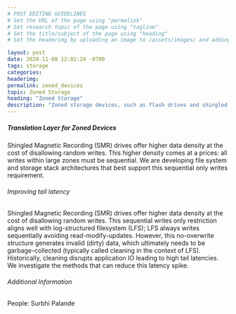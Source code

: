 ```yaml
---
# POST EDITING GUIDELINES
# Set the URL of the page using "permalink"
# Set research topic of the page using "tagline"
# Set the title/subject of the page using "heading"
# Set the headerimg by uploading an image to /assets/images/ and adding the URL to "headerimg"

layout: post
date: 2020-11-08 12:02:24 -0700
tags: storage
categories:
headerimg:
permalink: zoned_devices
topic: Zoned Storage
heading: "Zoned Storage"
description: "Zoned storage devices, such as flash drives and shingled magnetic disks, are divided into units called zones, in which all writes must be sequential. We develop techniques to improve I/O performance on these devices."  
---
```

<!-- Project Overview section -->
<div class="container-fluid bg-gray my-5 py-5">
    <div class="container pt-4">
        <h5> Translation Layer for Zoned Devices </h5>
        <P> Shingled Magnetic Recording (SMR) drives offer higher data density at the cost of disallowing random writes. This higher density comes at a prices: all writes within large zones must be sequential. We are developing file system and storage stack architectures that best support this sequential only writes requirement.  </P>
    </div>
</div>
<!-- /Project Overview section -->
<div class="container">
    <h6> Improving tail latency </h6>
      <P> Shingled Magnetic Recording (SMR) drives offer higher
      data density at the cost of disallowing random writes. This
      sequential writes only restriction aligns well with log-structured
      filesystem (LFS); LFS always writes sequentially avoiding
      read-modify-updates. However, this no-overwrite structure
      generates invalid (dirty) data, which ultimately
      needs to be garbage-collected (typically called cleaning in the context of LFS).
      Historically, cleaning disrupts application IO leading to high tail latencies.
      We investigate the methods that can reduce this latency spike.
      </P>
</div>
<!-- /Project Details and Additional Info -->
<div class="container">
    <h6>Additional Information</h6>
        <p>
	People: Surbhi Palande
        </p>
</div>
